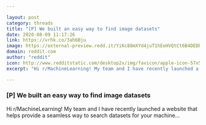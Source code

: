 ```yaml
---

layout: post
category: threads
title: "[P] We built an easy way to find image datasets"
date: 2020-08-09 11:17:26
link: https://vrhk.co/3ah6Bju
image: https://external-preview.redd.it/YiKc88mXYd4juT1hEoHVQtCt6B4DEDb-dMVCQq8RGkA.jpg?width=1024&height=512&auto=webp&crop=1024:512,smart&s=f8d7051e4f391d3f2f865c4a75c6afe511780257
domain: reddit.com
author: "reddit"
icon: http://www.redditstatic.com/desktop2x/img/favicon/apple-icon-57x57.png
excerpt: "Hi r/MachineLearning! My team and I have recently launched a website that helps provide a seamless way to search datasets for your machine..."

---
```


### [P] We built an easy way to find image datasets

Hi r/MachineLearning! My team and I have recently launched a website that helps provide a seamless way to search datasets for your machine...